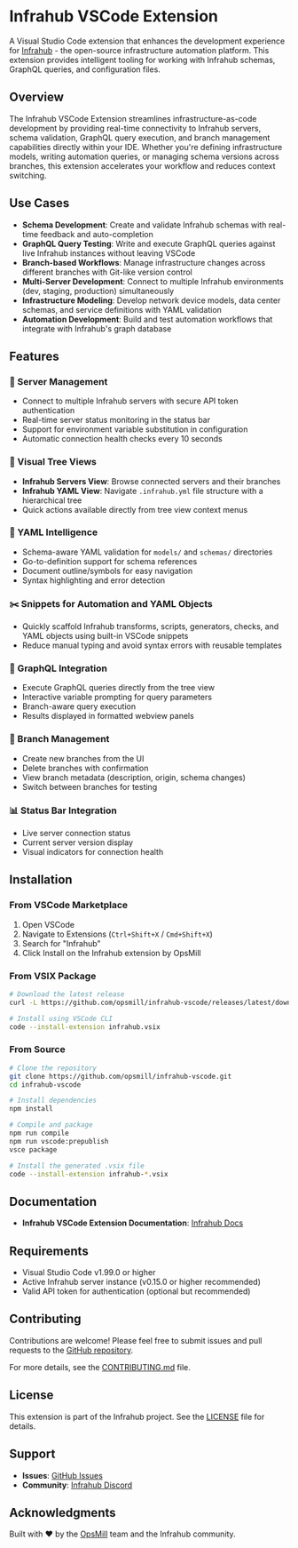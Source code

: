 # Infrahub VSCode Extension

A Visual Studio Code extension that enhances the development experience for [Infrahub](https://github.com/opsmill/infrahub) - the open-source infrastructure automation platform. This extension provides intelligent tooling for working with Infrahub schemas, GraphQL queries, and configuration files.

## Overview

The Infrahub VSCode Extension streamlines infrastructure-as-code development by providing real-time connectivity to Infrahub servers, schema validation, GraphQL query execution, and branch management capabilities directly within your IDE. Whether you're defining infrastructure models, writing automation queries, or managing schema versions across branches, this extension accelerates your workflow and reduces context switching.

## Use Cases

- **Schema Development**: Create and validate Infrahub schemas with real-time feedback and auto-completion
- **GraphQL Query Testing**: Write and execute GraphQL queries against live Infrahub instances without leaving VSCode
- **Branch-based Workflows**: Manage infrastructure changes across different branches with Git-like version control
- **Multi-Server Development**: Connect to multiple Infrahub environments (dev, staging, production) simultaneously
- **Infrastructure Modeling**: Develop network device models, data center schemas, and service definitions with YAML validation
- **Automation Development**: Build and test automation workflows that integrate with Infrahub's graph database

## Features

### 🔗 Server Management

- Connect to multiple Infrahub servers with secure API token authentication
- Real-time server status monitoring in the status bar
- Support for environment variable substitution in configuration
- Automatic connection health checks every 10 seconds

### 🌳 Visual Tree Views

- **Infrahub Servers View**: Browse connected servers and their branches
- **Infrahub YAML View**: Navigate `.infrahub.yml` file structure with a hierarchical tree
- Quick actions available directly from tree view context menus

### 📝 YAML Intelligence

- Schema-aware YAML validation for `models/` and `schemas/` directories
- Go-to-definition support for schema references
- Document outline/symbols for easy navigation
- Syntax highlighting and error detection

### ✂️ Snippets for Automation and YAML Objects

- Quickly scaffold Infrahub transforms, scripts, generators, checks, and YAML objects using built-in VSCode snippets
- Reduce manual typing and avoid syntax errors with reusable templates

### 🚀 GraphQL Integration

- Execute GraphQL queries directly from the tree view
- Interactive variable prompting for query parameters
- Branch-aware query execution
- Results displayed in formatted webview panels

### 🔀 Branch Management

- Create new branches from the UI
- Delete branches with confirmation
- View branch metadata (description, origin, schema changes)
- Switch between branches for testing

### 📊 Status Bar Integration

- Live server connection status
- Current server version display
- Visual indicators for connection health

## Installation

### From VSCode Marketplace

1. Open VSCode
2. Navigate to Extensions (`Ctrl+Shift+X` / `Cmd+Shift+X`)
3. Search for "Infrahub"
4. Click Install on the Infrahub extension by OpsMill

### From VSIX Package

```bash
# Download the latest release
curl -L https://github.com/opsmill/infrahub-vscode/releases/latest/download/infrahub-x.x.x.vsix -o infrahub.vsix

# Install using VSCode CLI
code --install-extension infrahub.vsix
```

### From Source

```bash
# Clone the repository
git clone https://github.com/opsmill/infrahub-vscode.git
cd infrahub-vscode

# Install dependencies
npm install

# Compile and package
npm run compile
npm run vscode:prepublish
vsce package

# Install the generated .vsix file
code --install-extension infrahub-*.vsix
```

## Documentation

- **Infrahub VSCode Extension Documentation**: [Infrahub Docs](https://docs.infrahub.app/vscode)

## Requirements

- Visual Studio Code v1.99.0 or higher
- Active Infrahub server instance (v0.15.0 or higher recommended)
- Valid API token for authentication (optional but recommended)

## Contributing

Contributions are welcome! Please feel free to submit issues and pull requests to the [GitHub repository](https://github.com/opsmill/infrahub-vscode).

For more details, see the [CONTRIBUTING.md](CONTRIBUTING.md) file.

## License

This extension is part of the Infrahub project. See the [LICENSE](LICENSE) file for details.

## Support

- **Issues**: [GitHub Issues](https://github.com/opsmill/infrahub-vscode/issues)
- **Community**: [Infrahub Discord](https://discord.gg/infrahub)

## Acknowledgments

Built with ❤️ by the [OpsMill](https://opsmill.com) team and the Infrahub community.

